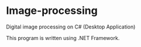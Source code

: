 # Image-processing
Digital image processing on C# (Desktop Application)

This program is written using .NET Framework.

